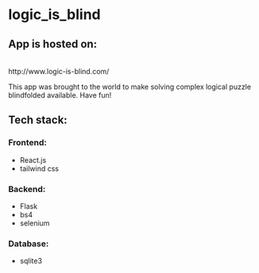 # logic_is_blind

## App is hosted on:
<br>
http://www.logic-is-blind.com/
<br>

This app was brought to the world to make solving complex logical puzzle blindfolded available.
Have fun!

## Tech stack:
### Frontend:
- React.js
- tailwind css

### Backend:
- Flask
- bs4
- selenium

### Database:
- sqlite3
